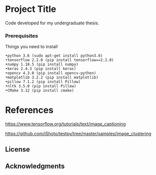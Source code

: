 
# Project Title

Code developed for my undergraduate thesis.

### Prerequisites

Things you need to install

```
•python 3.6 (sudo apt-get install python3.6)
•tensorflow 2.2.0 (pip install tensorflow==2.2.0)
•numpy 1.18.5 (pip install numpy)
•keras 2.4.3 (pip install keras)
•opencv 4.3.0 (pip install opencv-python)
•matplotlib 3.2.2 (pip install matplotlib)
•pillow 7.1.2 (pip install Pillow)
•nltk 3.5.0 (pip install Pillow)
•CMake 3.12 (pip install cmake)
```


# References
<!-- https://www.pugetsystems.com/labs/hpc/ 
How-To-Install-CUDA-10-together-with-9-2-on-Ubuntu-18-04-with-support-for-NVIDIA-20XX-Turing-GPUs-1236/
howtogeek.com/442101/how-to-move-your-linux-home-directory-to-another-hard-drive/-->


https://www.tensorflow.org/tutorials/text/image_captioning

https://github.com/iShoto/testpy/tree/master/samples/image_clustering


## License



## Acknowledgments

